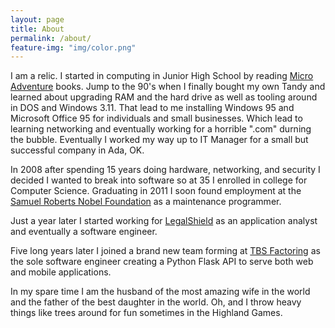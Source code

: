 ```yaml
---
layout: page
title: About
permalink: /about/
feature-img: "img/color.png"
---
```


I am a relic. I started in computing in Junior High School by reading [Micro Adventure](https://en.wikipedia.org/wiki/Micro_Adventure) books. Jump to the 90's when I finally bought my own Tandy and learned about upgrading RAM and the hard drive as well as tooling around in DOS and Windows 3.11. That lead to me installing Windows 95 and Microsoft Office 95 for individuals and small businesses. Which lead to learning networking and eventually working for a horrible ".com" durning the bubble. Eventually I worked my way up to IT Manager for a small but successful company in Ada, OK.

In 2008 after spending 15 years doing hardware, networking, and security I decided I wanted to break into software so at 35 I enrolled in college for Computer Science. Graduating in 2011 I soon found employment at the [Samuel Roberts Nobel Foundation](https://www.noble.org/) as a maintenance programmer.

Just a year later I started working for [LegalShield](https://www.legalshield.com) as an application analyst and eventually a software engineer. 

Five long years later I joined a brand new team forming at [TBS Factoring](https://www.tbsfactoring.com/) as the sole software engineer creating a Python Flask API to serve both web and mobile applications.

In my spare time I am the husband of the most amazing wife in the world and the father of the best daughter in the world. Oh, and I throw heavy things like trees around for fun sometimes in the Highland Games. 
